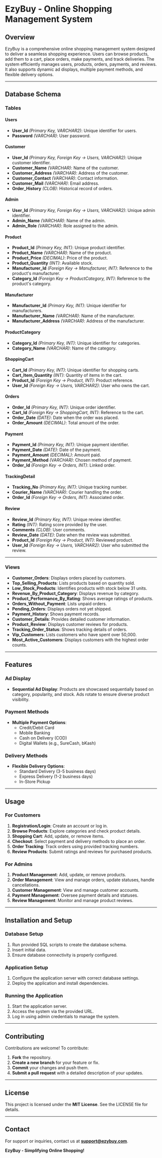 # EzyBuy - Online Shopping Management System

## Overview
EzyBuy is a comprehensive online shopping management system designed to deliver a seamless shopping experience. 
Users can browse products, add them to a cart, place orders, make payments, and track deliveries. 
The system efficiently manages users, products, orders, payments, and reviews. 
It also supports dynamic ad displays, multiple payment methods, and flexible delivery options.

---

## Database Schema

### Tables

#### **Users**
- **User_Id** *(Primary Key, VARCHAR2)*: Unique identifier for users.
- **Password** *(VARCHAR)*: User password.

#### **Customer**
- **User_Id** *(Primary Key, Foreign Key → Users, VARCHAR2)*: Unique customer identifier.
- **Customer_Name** *(VARCHAR)*: Name of the customer.
- **Customer_Address** *(VARCHAR)*: Address of the customer.
- **Customer_Contact** *(VARCHAR)*: Contact information.
- **Customer_Mail** *(VARCHAR)*: Email address.
- **Order_History** *(CLOB)*: Historical record of orders.

#### **Admin**
- **User_Id** *(Primary Key, Foreign Key → Users, VARCHAR2)*: Unique admin identifier.
- **Admin_Name** *(VARCHAR)*: Name of the admin.
- **Admin_Role** *(VARCHAR)*: Role assigned to the admin.

#### **Product**
- **Product_Id** *(Primary Key, INT)*: Unique product identifier.
- **Product_Name** *(VARCHAR)*: Name of the product.
- **Product_Price** *(DECIMAL)*: Price of the product.
- **Product_Quantity** *(INT)*: Available stock.
- **Manufacturer_Id** *(Foreign Key → Manufacturer, INT)*: Reference to the product's manufacturer.
- **Category_Id** *(Foreign Key → ProductCategory, INT)*: Reference to the product's category.

#### **Manufacturer**
- **Manufacturer_Id** *(Primary Key, INT)*: Unique identifier for manufacturers.
- **Manufacturer_Name** *(VARCHAR)*: Name of the manufacturer.
- **Manufacturer_Address** *(VARCHAR)*: Address of the manufacturer.

#### **ProductCategory**
- **Category_Id** *(Primary Key, INT)*: Unique identifier for categories.
- **Category_Name** *(VARCHAR)*: Name of the category.

#### **ShoppingCart**
- **Cart_Id** *(Primary Key, INT)*: Unique identifier for shopping carts.
- **Cart_Item_Quantity** *(INT)*: Quantity of items in the cart.
- **Product_Id** *(Foreign Key → Product, INT)*: Product reference.
- **User_Id** *(Foreign Key → Users, VARCHAR2)*: User who owns the cart.

#### **Orders**
- **Order_Id** *(Primary Key, INT)*: Unique order identifier.
- **Cart_Id** *(Foreign Key → ShoppingCart, INT)*: Reference to the cart.
- **Order_Date** *(DATE)*: Date when the order was placed.
- **Order_Amount** *(DECIMAL)*: Total amount of the order.

#### **Payment**
- **Payment_Id** *(Primary Key, INT)*: Unique payment identifier.
- **Payment_Date** *(DATE)*: Date of the payment.
- **Payment_Amount** *(DECIMAL)*: Amount paid.
- **Payment_Method** *(VARCHAR)*: Chosen method of payment.
- **Order_Id** *(Foreign Key → Orders, INT)*: Linked order.

#### **TrackingDetail**
- **Tracking_No** *(Primary Key, INT)*: Unique tracking number.
- **Courier_Name** *(VARCHAR)*: Courier handling the order.
- **Order_Id** *(Foreign Key → Orders, INT)*: Associated order.

#### **Review**
- **Review_Id** *(Primary Key, INT)*: Unique review identifier.
- **Rating** *(INT)*: Rating score provided by the user.
- **Comments** *(CLOB)*: User comments.
- **Review_Date** *(DATE)*: Date when the review was submitted.
- **Product_Id** *(Foreign Key → Product, INT)*: Reviewed product.
- **User_Id** *(Foreign Key → Users, VARCHAR2)*: User who submitted the review.

---

### Views
- **Customer_Orders**: Displays orders placed by customers.
- **Top_Selling_Products**: Lists products based on quantity sold.
- **Low_Stock_Products**: Identifies products with stock below 31 units.
- **Revenue_By_Product_Category**: Displays revenue by category.
- **Product_Performance_By_Rating**: Shows average ratings of products.
- **Orders_Without_Payment**: Lists unpaid orders.
- **Pending_Orders**: Displays orders not yet shipped.
- **Payment_History**: Shows payment records.
- **Customer_Details**: Provides detailed customer information.
- **Product_Review**: Displays customer reviews for products.
- **Tracking_Order_Status**: Shows tracking details of orders.
- **Vip_Customers**: Lists customers who have spent over 50,000.
- **Most_Active_Customers**: Displays customers with the highest order counts.

---

## Features

### Ad Display
- **Sequential Ad Display**: Products are showcased sequentially based on category, popularity, and stock. Ads rotate to ensure diverse product visibility.

### Payment Methods
- **Multiple Payment Options**:
  - Credit/Debit Card
  - Mobile Banking
  - Cash on Delivery (COD)
  - Digital Wallets (e.g., SureCash, bKash)

### Delivery Methods
- **Flexible Delivery Options**:
  - Standard Delivery (3-5 business days)
  - Express Delivery (1-2 business days)
  - In-Store Pickup

---

## Usage

### For Customers
1. **Registration/Login**: Create an account or log in.
2. **Browse Products**: Explore categories and check product details.
3. **Shopping Cart**: Add, update, or remove items.
4. **Checkout**: Select payment and delivery methods to place an order.
5. **Order Tracking**: Track orders using provided tracking numbers.
6. **Review Products**: Submit ratings and reviews for purchased products.

### For Admins
1. **Product Management**: Add, update, or remove products.
2. **Order Management**: View and manage orders, update statuses, handle cancellations.
3. **Customer Management**: View and manage customer accounts.
4. **Payment Management**: Oversee payment details and statuses.
5. **Review Management**: Monitor and manage product reviews.

---

## Installation and Setup

### Database Setup
1. Run provided SQL scripts to create the database schema.
2. Insert initial data.
3. Ensure database connectivity is properly configured.

### Application Setup
1. Configure the application server with correct database settings.
2. Deploy the application and install dependencies.

### Running the Application
1. Start the application server.
2. Access the system via the provided URL.
3. Log in using admin credentials to manage the system.

---

## Contributing
Contributions are welcome! To contribute:
1. **Fork** the repository.
2. **Create a new branch** for your feature or fix.
3. **Commit** your changes and push them.
4. **Submit a pull request** with a detailed description of your updates.

---

## License
This project is licensed under the **MIT License**. See the LICENSE file for details.

---

## Contact
For support or inquiries, contact us at **support@ezybuy.com**.

**EzyBuy - Simplifying Online Shopping!**
